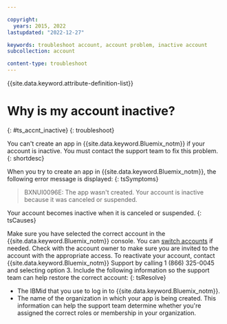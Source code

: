 ```yaml
---

copyright:
  years: 2015, 2022
lastupdated: "2022-12-27"

keywords: troubleshoot account, account problem, inactive account
subcollection: account

content-type: troubleshoot
---
```


{{site.data.keyword.attribute-definition-list}}


# Why is my account inactive?
{: #ts_accnt_inactive}
{: troubleshoot}

You can't create an app in {{site.data.keyword.Bluemix_notm}} if your account is inactive. You must contact the support team to fix this problem.
{: shortdesc}

When you try to create an app in {{site.data.keyword.Bluemix_notm}}, the following error message is displayed:
{: tsSymptoms}

> BXNUI0096E: The app wasn't created. Your account is inactive because it was canceled or suspended.

Your account becomes inactive when it is canceled or suspended.
{: tsCauses}

Make sure you have selected the correct account in the {{site.data.keyword.Bluemix_notm}} console. You can [switch accounts](/docs/account?topic=account-accountfaqs&locale=dk#switch-between-accounts) if needed.  Check with the account owner to make sure you are invited to the account with the appropriate access.  To reactivate your account, contact {{site.data.keyword.Bluemix_notm}} Support by calling 1 (866) 325-0045 and selecting option 3. Include the following information so the support team can help restore the correct account:
{: tsResolve}

* The IBMid that you use to log in to {{site.data.keyword.Bluemix_notm}}.
* The name of the organization in which your app is being created. This information can help the support team determine whether you're assigned the correct roles or membership in your organization.
